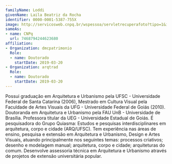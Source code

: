 ```yaml
---
familyName: Loddi
givenName: Laila Beatriz da Rocha
identifier: 0000-0001-5387-755X
image: http://servicosweb.cnpq.br/wspessoa/servletrecuperafoto?tipo=1&id=K4214280T6
sameAs:
- name: CNPq
  url: 7468794244623680
affiliation:
- Organization: dmcpatrimonio
  Role:
  - name: Doutorado
    startDate: 2019-03-20
- Organization: arqtrad
  Role:
  - name: Doutorado
    startDate: 2019-03-20
---
```


Possui graduação em Arquitetura e Urbanismo pela UFSC - Universidade
Federal de Santa Catarina (2006), Mestrado em Cultura Visual pela
Faculdade de Artes Visuais da UFG - Universidade Federal de Goiás
(2010). Doutoranda em Arquitetura e Urbanismo pela FAU UnB -
Universidade de Brasília. Professora titular da UEG - Universidade
Estadual de Goiás. É pesquisadora do Grupo Quiasma: Estudos e pesquisas
interdisciplinares em arquitetura, corpo e cidade (ARQ/UFSC). Tem
experiência nas áreas de ensino, pesquisa e extensão em Arquitetura e
Urbanismo, Design e Artes Visuais, atuando principalmente nos seguintes
temas: processos criativos; desenho e modelagem manual; arquitetura,
corpo e cidade; arquiteturas do comum. Desenvolve assessoria técnica em
Arquitetura e Urbanismo através de projetos de extensão universitária
popular. 

